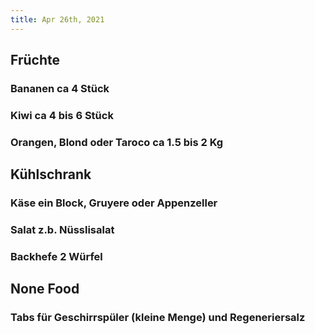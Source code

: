 ```yaml
---
title: Apr 26th, 2021
---
```


## Früchte
### Bananen ca 4 Stück
### Kiwi ca 4 bis 6 Stück
### Orangen, Blond oder Taroco ca 1.5 bis 2 Kg
## Kühlschrank
### Käse ein Block, Gruyere oder Appenzeller
### Salat z.b. Nüsslisalat
### Backhefe 2 Würfel
## None Food
### Tabs für Geschirrspüler (kleine Menge) und Regeneriersalz
